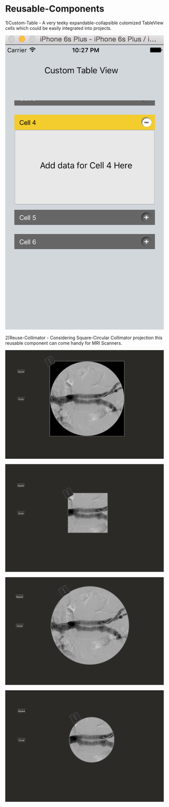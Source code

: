 # Reusable-Components

1)Custom-Table - A very teeky expandable-collapsible cutomized TableView cells which could be easily integrated into projects.

![alt tag](https://github.com/BennyDalby/Reusable-Components/blob/master/Custom-Table/Screen%20Shot%202016-04-29%20at%2010.27.52%20PM.png)



2)Reuse-Collimator - Considering Square-Circular Collimator projection this reusable component can come handy for MRI Scanners.

![alt tag](https://github.com/BennyDalby/Reusable-Components/blob/master/Reuse-Collimator/Screen%20Shot%202016-04-29%20at%2010.30.21%20PM.png)

![alt tag](https://github.com/BennyDalby/Reusable-Components/blob/master/Reuse-Collimator/Screen%20Shot%202016-04-29%20at%2010.30.30%20PM.png)

![alt tag](https://github.com/BennyDalby/Reusable-Components/blob/master/Reuse-Collimator/Screen%20Shot%202016-04-29%20at%2010.31.00%20PM.png)

![alt tag](https://github.com/BennyDalby/Reusable-Components/blob/master/Reuse-Collimator/Screen%20Shot%202016-04-29%20at%2010.31.07%20PM.png)

